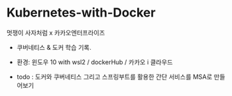 # Kubernetes-with-Docker
멋쟁이 사자처럼 x 카카오엔터프라이즈 
- 쿠버네티스 &amp; 도커 학습 기록.
- 환경: 윈도우 10 with wsl2  / dockerHub / 카카오 i 클라우드


- todo : 도커와 쿠버네티스 그리고 스프링부트를 활용한 간단 서비스를 MSA로 만들어보기 
